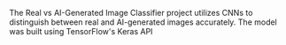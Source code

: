 The Real vs AI-Generated Image Classifier project utilizes CNNs to distinguish between real and AI-generated images accurately. The model was built using TensorFlow's Keras API
